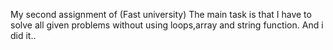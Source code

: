 My second assignment of (Fast university) 
The main task is that I have to solve all given problems without using loops,array and string function. And i did it..
